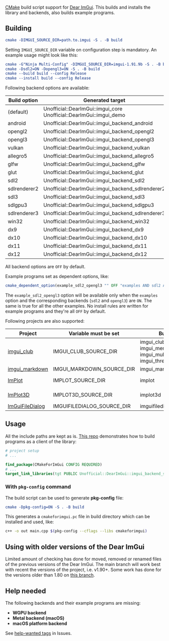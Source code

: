 [CMake](https://cmake.org) build script support for [Dear ImGui](https://github.com/ocornut/imgui). This builds and installs the library and backends, also builds example programs.

## Building

```cmake
cmake -DIMGUI_SOURCE_DIR=path.to.imgui -S . -B build
```

Setting `IMGUI_SOURCE_DIR` variable on configuration step is mandatory. An example usage might look like this:

```cmake
cmake -G"Ninja Multi-Config" -DIMGUI_SOURCE_DIR=imgui-1.91.9b -S . -B build
cmake -Dsdl2=ON -Dopengl3=ON -S . -B build
cmake --build build --config Release
cmake --install build --config Release
```

Following backend options are available:

| Build option   | Generated target                                      |
|----------------|-------------------------------------------------------|
| (default)      | Unofficial::DearImGui::imgui_core<br> Unofficial::DearImGui::imgui_demo |
| android        | Unofficial::DearImGui::imgui_backend_android          |
| opengl2        | Unofficial::DearImGui::imgui_backend_opengl2          |
| opengl3        | Unofficial::DearImGui::imgui_backend_opengl3          |
| vulkan         | Unofficial::DearImGui::imgui_backend_vulkan           |
| allegro5       | Unofficial::DearImGui::imgui_backend_allegro5         |
| glfw           | Unofficial::DearImGui::imgui_backend_glfw             |
| glut           | Unofficial::DearImGui::imgui_backend_glut             |
| sdl2           | Unofficial::DearImGui::imgui_backend_sdl2             |
| sdlrenderer2   | Unofficial::DearImGui::imgui_backend_sdlrenderer2     |
| sdl3           | Unofficial::DearImGui::imgui_backend_sdl3             |
| sdlgpu3        | Unofficial::DearImGui::imgui_backend_sdlgpu3          |
| sdlrenderer3   | Unofficial::DearImGui::imgui_backend_sdlrenderer3     |
| win32          | Unofficial::DearImGui::imgui_backend_win32            |
| dx9            | Unofficial::DearImGui::imgui_backend_dx9              |
| dx10           | Unofficial::DearImGui::imgui_backend_dx10             |
| dx11           | Unofficial::DearImGui::imgui_backend_dx11             |
| dx12           | Unofficial::DearImGui::imgui_backend_dx12             |

All backend options are `OFF` by default.

Example programs set as dependent options, like:
```cmake
cmake_dependent_option(example_sdl2_opengl3 "" OFF "examples AND sdl2 AND opengl3" OFF)
```
The `example_sdl2_opengl3` option will be available only when the `examples` option and the corresponding backends (`sdl2` and `opengl3`) are `ON`. The same is true for all the other examples. No install rules are written for example programs and they're all `OFF` by default.

Following projects are also supported:

| Project | Variable must be set | Build option(s) | Generated target(s) |
|--------|-----------------------|------------------|----------------------|
| [imgui_club](https://github.com/ocornut/imgui_club) | IMGUI_CLUB_SOURCE_DIR | imgui_club<br>imgui_memory_editor<br>imgui_multicontext_compositor<br>imgui_threaded_rendering | <br> Unofficial::imgui_club::imgui_memory_editor<br> Unofficial::imgui_club::imgui_multicontext_compositor<br> Unofficial::imgui_club::imgui_threaded_rendering |
| [imgui_markdown](https://github.com/enkisoftware/imgui_markdown) | IMGUI_MARKDOWN_SOURCE_DIR | imgui_markdown | Unofficial::imgui_markdown::imgui_markdown |
| [ImPlot](https://github.com/epezent/implot) | IMPLOT_SOURCE_DIR | implot | Unofficial::ImPlot::implot<br>Unofficial::ImPlot::implot_demo |
| [ImPlot3D](https://github.com/brenocq/implot3d) | IMPLOT3D_SOURCE_DIR | implot3d | Unofficial::ImPlot3D::implot3d<br>Unofficial::ImPlot3D::implot3d_demo |
| [ImGuiFileDialog](https://github.com/aiekick/ImGuiFileDialog) | IMGUIFILEDIALOG_SOURCE_DIR | imguifiledialog | Unofficial::ImGuiFileDialog::imguifiledialog |

## Usage

All the include paths are kept as is. [This repo](https://github.com/adembudak/CMakeForImGui.test) demonstrates how to build programs as a client of the library:

```cmake
# project setup
# ...

find_package(CMakeForImGui CONFIG REQUIRED)
# ...
target_link_libraries(tgt PUBLIC Unofficial::DearImGui::imgui_backend_sdl2 Unofficial::DearImGui::imgui_backend_opengl3)
```
### With `pkg-config` command

The build script can be used to generate **pkg-config** file:
```cmake
cmake -Dpkg-config=ON -S . -B build
```

This generates a `cmakeforimgui.pc` file in build directory which can be installed and used, like:
```bash
c++ -o out main.cpp $(pkg-config --cflags --libs cmakeforimgui)
```

## Using with older versions of the Dear ImGui

Limited amount of checking has done for moved, removed or renamed files of the previous versions of the Dear ImGui. The main branch will work best with recent the versions of the project, i.e. v1.90+. Some work has done for the versions older than 1.80 on [this branch](https://github.com/adembudak/CMakeForImGui/tree/pre.v1.80).

## Help needed

The following backends and their example programs are missing:

- **WGPU backend**
- **Metal backend (macOS)**
- **macOS platform backend**

See [help-wanted tags](https://github.com/adembudak/CMakeForImGui/issues?q=is%3Aissue%20state%3Aopen%20label%3A%22help%20wanted%22) in Issues.


